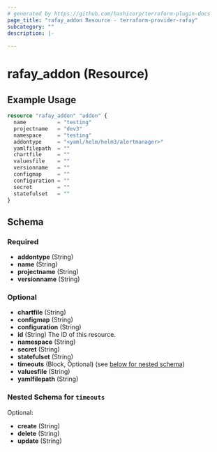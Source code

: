 ```yaml
---
# generated by https://github.com/hashicorp/terraform-plugin-docs
page_title: "rafay_addon Resource - terraform-provider-rafay"
subcategory: ""
description: |-
  
---
```


# rafay_addon (Resource)



## Example Usage

```terraform
resource "rafay_addon" "addon" {
  name          = "testing"
  projectname   = "dev3"
  namespace     = "testing"
  addontype     = "<yaml/helm/helm3/alertmanager>"
  yamlfilepath  = ""
  chartfile     = ""
  valuesfile    = ""
  versionname   = ""
  configmap     = ""
  configuration = ""
  secret        = ""
  statefulset   = ""
}
```

<!-- schema generated by tfplugindocs -->
## Schema

### Required

- **addontype** (String)
- **name** (String)
- **projectname** (String)
- **versionname** (String)

### Optional

- **chartfile** (String)
- **configmap** (String)
- **configuration** (String)
- **id** (String) The ID of this resource.
- **namespace** (String)
- **secret** (String)
- **statefulset** (String)
- **timeouts** (Block, Optional) (see [below for nested schema](#nestedblock--timeouts))
- **valuesfile** (String)
- **yamlfilepath** (String)

<a id="nestedblock--timeouts"></a>
### Nested Schema for `timeouts`

Optional:

- **create** (String)
- **delete** (String)
- **update** (String)


